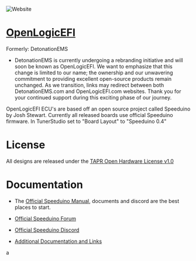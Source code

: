 ![Website](https://img.shields.io/website?down_color=red&down_message=offline&up_color=green&up_message=online&url=https%3A%2F%2Fwww.detonationems.com%2F)

# [OpenLogicEFI](https://www.openlogicefi.com)
Formerly: DetonationEMS

- DetonationEMS is currently undergoing a rebranding initiative and will soon be known as OpenLogicEFI. We want to emphasize that this change is limited to our name; the ownership and our unwavering commitment to providing excellent open-source products remain unchanged. As we transition, links may redirect between both DetonationEMS.com and OpenLogicEFI.com websites. Thank you for your continued support during this exciting phase of our journey.

</div>

OpenLogicEFI ECU's are based off an open source project called Speeduino by Josh Stewart. Currently all released boards use official Speeduino firmware. In TunerStudio set to "Board Layout" to "Speeduino 0.4"

</div>

# License
All designs are released under the [TAPR Open Hardware License v1.0](https://files.tapr.org/OHL/TAPR_Open_Hardware_License_v1.0.txt)

</div>

# Documentation

- The [Official Speeduino Manual](https://wiki.speeduino.com), documents and discord are the best places to start.

- [Official Speeduino Forum](https://speeduino.com/forum)

- [Official Speeduino Discord](https://discord.gg/jcmar3zfSJ)

- [Additional Documentation and Links](https://www.detonationems.com/support)

</div>a
